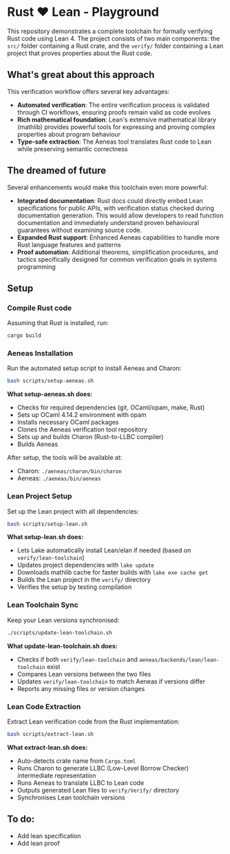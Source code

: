 # Rust ❤️ Lean - Playground 

This repository demonstrates a complete toolchain for formally verifying Rust code using Lean 4. The project consists of two main components: the `src/` folder containing a Rust crate, and the `verify/` folder containing a Lean project that proves properties about the Rust code.

## What's great about this approach

This verification workflow offers several key advantages:

- **Automated verification**: The entire verification process is validated through CI workflows, ensuring proofs remain valid as code evolves
- **Rich mathematical foundation**: Lean's extensive mathematical library (mathlib) provides powerful tools for expressing and proving complex properties about program behaviour
- **Type-safe extraction**: The Aeneas tool translates Rust code to Lean while preserving semantic correctness

## The dreamed of future

Several enhancements would make this toolchain even more powerful:

- **Integrated documentation**: Rust docs could directly embed Lean specifications for public APIs, with verification status checked during documentation generation. This would allow developers to read function documentation and immediately understand proven behavioural guarantees without examining source code.
- **Expanded Rust support**: Enhanced Aeneas capabilities to handle more Rust language features and patterns
- **Proof automation**: Additional theorems, simplification procedures, and tactics specifically designed for common verification goals in systems programming

## Setup

### Compile Rust code

Assuming that Rust is installed, run:
```bash
cargo build
```

### Aeneas Installation

Run the automated setup script to install Aeneas and Charon:

```bash
bash scripts/setup-aeneas.sh
```

**What setup-aeneas.sh does:**
- Checks for required dependencies (git, OCaml/opam, make, Rust)
- Sets up OCaml 4.14.2 environment with opam
- Installs necessary OCaml packages
- Clones the Aeneas verification tool repository
- Sets up and builds Charon (Rust-to-LLBC compiler)
- Builds Aeneas

After setup, the tools will be available at:
- Charon: `./aeneas/charon/bin/charon`
- Aeneas: `./aeneas/bin/aeneas`

### Lean Project Setup

Set up the Lean project with all dependencies:

```bash
bash scripts/setup-lean.sh
```

**What setup-lean.sh does:**
- Lets Lake automatically install Lean/elan if needed (based on `verify/lean-toolchain`)
- Updates project dependencies with `lake update`
- Downloads mathlib cache for faster builds with `lake exe cache get`
- Builds the Lean project in the `verify/` directory
- Verifies the setup by testing compilation

### Lean Toolchain Sync

Keep your Lean versions synchronised:

```bash
./scripts/update-lean-toolchain.sh
```

**What update-lean-toolchain.sh does:**
- Checks if both `verify/lean-toolchain` and `aeneas/backends/lean/lean-toolchain` exist
- Compares Lean versions between the two files
- Updates `verify/lean-toolchain` to match Aeneas if versions differ
- Reports any missing files or version changes

### Lean Code Extraction

Extract Lean verification code from the Rust implementation:

```bash
bash scripts/extract-lean.sh
```

**What extract-lean.sh does:**
- Auto-detects crate name from `Cargo.toml`
- Runs Charon to generate LLBC (Low-Level Borrow Checker) intermediate representation
- Runs Aeneas to translate LLBC to Lean code
- Outputs generated Lean files to `verify/Verify/` directory
- Synchronises Lean toolchain versions

## To do:

- Add lean specification
- Add lean proof
